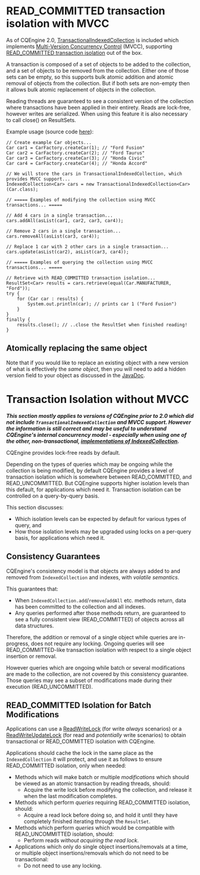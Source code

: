 # READ\_COMMITTED transaction isolation with MVCC #
As of CQEngine 2.0, [TransactionalIndexedCollection](http://htmlpreview.github.io/?http://raw.githubusercontent.com/npgall/cqengine/master/documentation/javadoc/apidocs/com/googlecode/cqengine/TransactionalIndexedCollection.html) is included which implements [Multi-Version Concurrency Control](http://en.wikipedia.org/wiki/Multiversion_concurrency_control) (MVCC), supporting [READ\_COMMITTED transaction isolation](http://en.wikipedia.org/wiki/Isolation_%28database_systems%29) out of the box.

A transaction is composed of a set of objects to be added to the collection, and a set of objects to be removed from the collection. Either one of those sets can be empty, so this supports bulk atomic addition and atomic removal of objects from the collection. But if both sets are non-empty then it allows bulk atomic replacement of objects in the collection.

Reading threads are guaranteed to see a consistent version of the collection where transactions have been applied in their entirety. Reads are lock-free, however writes are serialized. When using this feature it is also necessary to call close() on ResultSets.

Example usage (source code [here](https://code.google.com/p/cqengine/source/browse/cqengine/trunk/src/test/java/com/googlecode/cqengine/examples/transactions/TransactionalIndexedCollectionDemo.java)):
```
// Create example Car objects...
Car car1 = CarFactory.createCar(1); // "Ford Fusion"
Car car2 = CarFactory.createCar(2); // "Ford Taurus"
Car car3 = CarFactory.createCar(3); // "Honda Civic"
Car car4 = CarFactory.createCar(4); // "Honda Accord"

// We will store the cars in TransactionalIndexedCollection, which provides MVCC support...
IndexedCollection<Car> cars = new TransactionalIndexedCollection<Car>(Car.class);

// ===== Examples of modifying the collection using MVCC transactions... =====

// Add 4 cars in a single transaction...
cars.addAll(asList(car1, car2, car3, car4));

// Remove 2 cars in a single transaction...
cars.removeAll(asList(car3, car4));

// Replace 1 car with 2 other cars in a single transaction...
cars.update(asList(car2), asList(car3, car4));

// ===== Examples of querying the collection using MVCC transactions... =====

// Retrieve with READ_COMMITTED transaction isolation...
ResultSet<Car> results = cars.retrieve(equal(Car.MANUFACTURER, "Ford"));
try {
    for (Car car : results) {
        System.out.println(car); // prints car 1 ("Ford Fusion")
    }
}
finally {
    results.close(); // ..close the ResultSet when finished reading!
}
```

## Atomically replacing the same object ##

Note that if you would like to replace an existing object with a new version of what is effectively the _same object_, then you will need to add a hidden version field to your object as discussed in the [JavaDoc](http://htmlpreview.github.io/?http://raw.githubusercontent.com/npgall/cqengine/master/documentation/javadoc/apidocs/com/googlecode/cqengine/TransactionalIndexedCollection.html).

# Transaction Isolation without MVCC #

_**This section mostly applies to versions of CQEngine prior to 2.0 which did not include `TransactionalIndexedCollection` and MVCC support. However the information is still correct and may be useful to understand CQEngine's internal concurrency model - especially when using one of the other, non-transactional, [implementations of IndexedCollection](http://htmlpreview.github.io/?http://raw.githubusercontent.com/npgall/cqengine/master/documentation/javadoc/apidocs/com/googlecode/cqengine/package-summary.html).**_

CQEngine provides lock-free reads by default.

Depending on the types of queries which may be ongoing while the collection is being modified, by default CQEngine provides a level of transaction isolation which is somewhere between READ\_COMMITTED, and READ\_UNCOMMITTED. But CQEngine supports higher isolation levels than this default, for applications which need it. Transaction isolation can be controlled on a query-by-query basis.

This section discusses:
  * Which isolation levels can be expected by default for various types of query, and
  * How those isolation levels may be upgraded using locks on a per-query basis, for applications which need it.

## Consistency Guarantees ##

CQEngine's consistency model is that objects are always added to and removed from `IndexedCollection` and indexes, with _volatile semantics_.

This guarantees that:
  * When `IndexedCollection.add`/`remove`/`addAll` etc. methods return, data has been committed to the collection and all indexes.
  * Any queries performed after those methods return, are guaranteed to see a fully consistent view (READ\_COMMITTED) of objects across all data structures.

Therefore, the addition or removal of a single object while queries are in-progress, does not require any locking. Ongoing queries will see READ\_COMMITTED-like transaction isolation with respect to a single object insertion or removal.

However queries which are ongoing while batch or several modifications are made to the collection, are not covered by this consistency guarantee. Those queries may see a subset of modifications made during their execution (READ\_UNCOMMITTED).

## READ\_COMMITTED Isolation for Batch Modifications ##

Applications can use a [ReadWriteLock](http://docs.oracle.com/javase/7/docs/api/java/util/concurrent/locks/ReadWriteLock.html) (for write _always_ scenarios) or a [ReadWriteUpdateLock](http://code.google.com/p/concurrent-locks/) (for read and _potentially_ write scenarios) to obtain transactional or READ\_COMMITTED isolation with CQEngine.

Applications should cache the lock in the same place as the `IndexedCollection` it will protect, and use it as follows to ensure READ\_COMMITTED isolation, only when needed:

  * Methods which will make batch or multiple _modifications_ which should be viewed as an atomic transaction by reading threads, should:
    * Acquire the write lock before modifying the collection, and release it when the last modification completes.
  * Methods which perform _queries_ requiring READ\_COMMITTED isolation, should:
    * Acquire a read lock before doing so, and hold it until they have completely finished iterating through the `ResultSet`.
  * Methods which perform _queries_ which would be compatible with READ\_UNCOMMITTED isolation, should:
    * Perform reads _without acquiring the read lock_.
  * Applications which only do single object insertions/removals at a time, or multiple object insertions/removals which do not need to be transactional:
    * Do not need to use any locking.